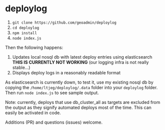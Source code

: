 deploylog
=========

1. `git clone https://github.com/geoadmin/deploylog`
1. `cd deploylog`
1. `npm install`
1. `node index.js`

Then the following happens:

1. Updates local nosql db with latest deploy entries using elasticsearch **THIS IS
   CURRENTLY NOT WORKING** (our logging infra is not really stable...)
2. Displays deploy logs in a reasonably readable format

As elasticsearch is currently down, to test it, use my existing nosql db by
copying the `/home/ltjeg/deploylog/.data` folder into your `deploylog` folder.
Then run `node index.js` to see sample output.

Note: currently, deploys that use db_cluster_all as targets are excluded from
the output as they signify automated deploys most of the time. This can easily
be activated in code.

Additions (PR) and questions (issues) welcome.
